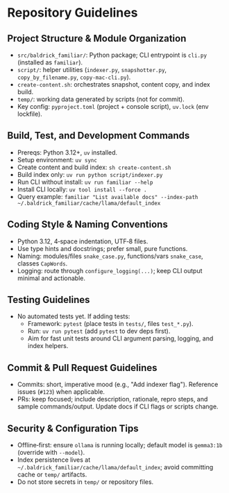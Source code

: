 # Repository Guidelines

## Project Structure & Module Organization
- `src/baldrick_familiar/`: Python package; CLI entrypoint is `cli.py` (installed as `familiar`).
- `script/`: helper utilities (`indexer.py`, `snapshotter.py`, `copy_by_filename.py`, `copy-mac-cli.py`).
- `create-content.sh`: orchestrates snapshot, content copy, and index build.
- `temp/`: working data generated by scripts (not for commit).
- Key config: `pyproject.toml` (project + console script), `uv.lock` (env lockfile).

## Build, Test, and Development Commands
- Prereqs: Python 3.12+, `uv` installed.
- Setup environment: `uv sync`
- Create content and build index: `sh create-content.sh`
- Build index only: `uv run python script/indexer.py`
- Run CLI without install: `uv run familiar --help`
- Install CLI locally: `uv tool install --force .`
- Query example: `familiar "List available docs" --index-path ~/.baldrick_familiar/cache/llama/default_index`

## Coding Style & Naming Conventions
- Python 3.12, 4‑space indentation, UTF‑8 files.
- Use type hints and docstrings; prefer small, pure functions.
- Naming: modules/files `snake_case.py`, functions/vars `snake_case`, classes `CapWords`.
- Logging: route through `configure_logging(...)`; keep CLI output minimal and actionable.

## Testing Guidelines
- No automated tests yet. If adding tests:
  - Framework: `pytest` (place tests in `tests/`, files `test_*.py`).
  - Run: `uv run pytest` (add `pytest` to dev deps first).
  - Aim for fast unit tests around CLI argument parsing, logging, and index helpers.

## Commit & Pull Request Guidelines
- Commits: short, imperative mood (e.g., "Add indexer flag"). Reference issues (`#123`) when applicable.
- PRs: keep focused; include description, rationale, repro steps, and sample commands/output. Update docs if CLI flags or scripts change.

## Security & Configuration Tips
- Offline‑first: ensure `ollama` is running locally; default model is `gemma3:1b` (override with `--model`).
- Index persistence lives at `~/.baldrick_familiar/cache/llama/default_index`; avoid committing cache or `temp/` artifacts.
- Do not store secrets in `temp/` or repository files.

